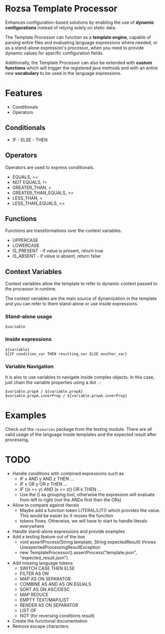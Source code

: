 # Rozsa Template Processor

Enhances configuration-based solutions by enabling the use of **dynamic configurations** instead of relying solely on
static data.

The Template Processor can function as a **template engine**, capable of parsing entire files and evaluating language
expressions where needed, or as a stand-alone expression's processor, when you need to provide dynamic values for
specific configuration fields.

Additionally, the Template Processor can also be extended with **custom functions** which will trigger the registered
java methods and with an entire new **vocabulary** to be used in the language expressions.

# Features

- Conditionals
- Operators

## Conditionals

- IF - ELSE - THEN

## Operators

Operators are used to express conditionals.

- EQUALS, ==
- NOT EQUALS, !=
- GREATER_THAN, >
- GREATER_THAN_EQUALS, >=
- LESS_THAN, <
- LESS_THAN_EQUALS, <=

## Functions

Functions are transformations over the context variables.

- UPPERCASE
- LOWERCASE
- IS_PRESENT - if value is present, return true
- IS_ABSENT - if value is absent, return false


## Context Variables

Context variables allow the template to refer to dynamic context passed to the processor in runtime.

The context variables are the main source of dynamization in the template and you can refer to them stand-alone or use
inside expressions.

### Stand-alone usage

```
$variable
```

### Inside expressions

```
${variable}
${IF condition_var THEN resulting_var ELSE another_var}
```

### Variable Navigation

It is also to use variables to navigate inside complex objects. In this case, just chain the variable properties using
a dot `.`:

```
$variable.propA / ${variable.propA}
$variable.propA.innerProp / ${variable.propA.innerProp}
```

# Examples

Check out the `resources` package from the testing module. There are all valid usage of the language inside templates
and the expected result after processing.

# TODO

- Handle conditions with combined expressions such as
  - IF x AND y AND z THEN ...
  - IF x OR y OR z THEN ...
  - IF ((x >= y) AND (x <= z)) OR k THEN ...
  - Use the () as grouping tool, otherwise the expression will evaluate from left to right (not the ANDs first then the ORs)
- Allow to compare against literals
  - Maybe add a function token LITERAL/LIT() which provides the value. This would be easier bc it reuses the function
  - tokens flows. Otherwise, we will have to start to handle literals everywhere
- Handle stand-alone expressions and provide examples
- Add a testing feature out of the box
  - void assertProcess(String template, String expectedResult) throws UnexpectedProcessingResultException
  - new TemplateProcessor().assertProcess("template.json", "expected_result.json")
- Add missing language tokens
  - SWITCH CASE THEN ELSE
  - FILTER AS ON
  - MAP AS ON SEPARATOR
  - COMBINE AS AND AS ON EQUALS
  - SORT AS ON ASC/DESC
  - MAP REDUCE
  - EMPTY TEXT/MAP/LIST
  - RENDER AS ON SEPARATOR
  - LIST OF
  - NOT (for reversing conditions result)
- Create the functional documentation
- Remove escape characters.